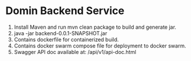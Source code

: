# Domin Backend Service

1) Install Maven and run mvn clean package to build and generate jar.
2) java -jar backend-0.0.1-SNAPSHOT.jar  
3) Contains dockerfile for containerized build.
4) Contains docker swarm compose file for deployment to docker swarm.
5) Swagger API doc available at: /api/v1/api-doc.html
